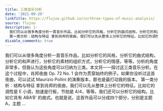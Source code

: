 ```yaml
---
title: 三类音乐分析
date: '2021-09-29'
linkTitle: https://flujoo.github.io/cn/three-types-of-music-analysis/
source: flujoo
description: |-
  我们可以从很多角度分析一首音乐作品，比如分析它的风格，分析它的曲式结构，分析它的和声进行，分析它的素材的组织方式，分析它的情感，等等。分析的角度非常多，但我认为这些角度可以归纳为三类。本文将一一探讨这三类音乐分析。在这个过程中，肖邦夜曲 Op. 72 No. 1 会作为贯穿始终的例子。如果你没听过这首夜曲，可以试试 Maurizio Pollini 的演奏版本，那也是最打动我的版本。
  第一类分析：结构与特征 拿到肖邦的夜曲，我们可以先从整体上分析它的特征。比如它的调性是 E 小调，拍速是行板，节拍是 4/4，等等。我们还可以分析它的结构。比如它具有 ABA&rsquo;B' 的曲式。也就是说，这首作品可以分成四个部分，分别是主题 A，主题 ...
disable_comments: true
---
```

我们可以从很多角度分析一首音乐作品，比如分析它的风格，分析它的曲式结构，分析它的和声进行，分析它的素材的组织方式，分析它的情感，等等。分析的角度非常多，但我认为这些角度可以归纳为三类。本文将一一探讨这三类音乐分析。在这个过程中，肖邦夜曲 Op. 72 No. 1 会作为贯穿始终的例子。如果你没听过这首夜曲，可以试试 Maurizio Pollini 的演奏版本，那也是最打动我的版本。
第一类分析：结构与特征 拿到肖邦的夜曲，我们可以先从整体上分析它的特征。比如它的调性是 E 小调，拍速是行板，节拍是 4/4，等等。我们还可以分析它的结构。比如它具有 ABA&rsquo;B' 的曲式。也就是说，这首作品可以分成四个部分，分别是主题 A，主题 ...